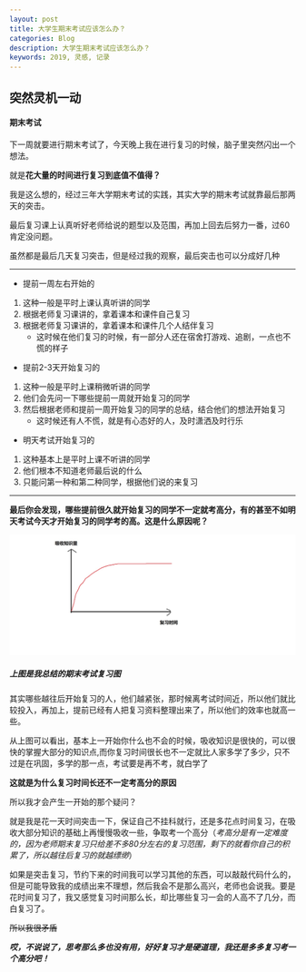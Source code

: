 ```yaml
---
layout: post
title: 大学生期末考试应该怎么办？
categories: Blog
description: 大学生期末考试应该怎么办？
keywords: 2019, 灵感, 记录
---
```

## 突然灵机一动

#### 期末考试

下一周就要进行期末考试了，今天晚上我在进行复习的时候，脑子里突然闪出一个想法。

就是**花大量的时间进行复习到底值不值得？**

我是这么想的，经过三年大学期末考试的实践，其实大学的期末考试就靠最后那两天的突击。

最后复习课上认真听好老师给说的题型以及范围，再加上回去后努力一番，过60肯定没问题。

虽然都是最后几天复习突击，但是经过我的观察，最后突击也可以分成好几种

***

+ 提前一周左右开始的

1. 这种一般是平时上课认真听讲的同学
2. 根据老师复习课讲的，拿着课本和课件自己复习
3. 根据老师复习课讲的，拿着课本和课件几个人结伴复习
   - 这时候在他们复习的时候，有一部分人还在宿舍打游戏、追剧，一点也不慌的样子

+ 提前2-3天开始复习的

1. 这种一般是平时上课稍微听讲的同学
2. 他们会先问一下哪些提前一周就开始复习的同学
3. 然后根据老师和提前一周开始复习的同学的总结，结合他们的想法开始复习
   + 这时候还有人不慌，就是有心态好的人，及时潇洒及时行乐

+ 明天考试开始复习的

1. 这种基本上是平时上课不听讲的同学
2. 他们根本不知道老师最后说的什么
3. 只能问第一种和第二种同学，根据他们说的来复习

---

**最后你会发现，哪些提前很久就开始复习的同学不一定就考高分，有的甚至不如明天考试今天才开始复习的同学考的高。这是什么原因呢？**

![](./../../images/blog/timg.jpg)

##### 上图是我总结的期末考试复习图

其实哪些越往后开始复习的人，他们越紧张，那时候离考试时间近，所以他们就比较投入，再加上，提前已经有人把复习资料整理出来了，所以他们的效率也就高一些。

从上图可以看出，基本上一开始你什么也不会的时候，吸收知识是很快的，可以很快的掌握大部分的知识点,而你复习时间很长也不一定就比人家多学了多少，只不过是在巩固，多学的那一点，考试要是再不考，就白学了

**这就是为什么复习时间长还不一定考高分的原因**

所以我才会产生一开始的那个疑问？

就是我是花一天时间突击一下，保证自己不挂科就行，还是多花点时间复习，在吸收大部分知识的基础上再慢慢吸收一些，争取考一个高分（*考高分是有一定难度的，因为老师期末复习只给差不多80分左右的复习范围，剩下的就看你自己的积累了，所以越往后复习的就越缥缈*）

如果是突击复习，节约下来的时间我可以学习其他的东西，可以敲敲代码什么的，但是可能导致我的成绩出来不理想，然后我会不是那么高兴，老师也会说我。要是花时间复习了，我又感觉复习时间那么长，却比哪些复习一会的人高不了几分，而白复习了。

~~所以我很矛盾~~

***哎，不说说了，思考那么多也没有用，好好复习才是硬道理，我还是多多复习考一个高分吧！***

